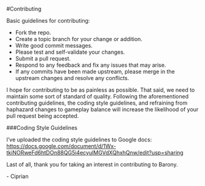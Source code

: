 #Contributing

Basic guidelines for contributing:
 * Fork the repo.
 * Create a topic branch for your change or addition.
 * Write good commit messages.
 * Please test and self-validate your changes.
 * Submit a pull request.
 * Respond to any feedback and fix any issues that may arise.
 * If any commits have been made upstream, please merge in the upstream changes and resolve any conflicts.


I hope for contributing to be as painless as possible. That said, we need to maintain some sort of standard of quality.
Following the aforementioned contributing guidelines, the coding style guidelines, and refraining from haphazard changes to gameplay balance will increase the likelihood of your pull request being accepted.


###Coding Style Guidelines

I’ve uploaded the coding style guidelines to Google docs: https://docs.google.com/document/d/1Wx-tkiNORweFd6htDOn88QG5i4ecyulMGVdXQhxhQnw/edit?usp=sharing


Last of all, thank you for taking an interest in contributing to Barony.

\- Ciprian
